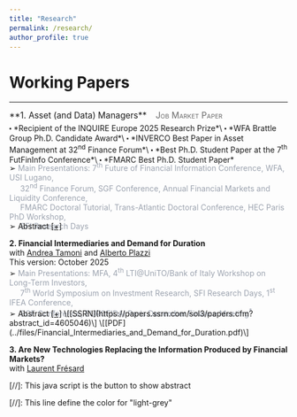 ```yaml
---
title: "Research"
permalink: /research/
author_profile: true
---
```


Working Papers
==============
---


<!---
<span style="display:block; font-size:1.10em; margin-bottom:6px;">
  **1. Asset (and Data) Managers**
</span>
-->

<span style="display:block; font-size:1.10em; margin-bottom:5px;">
  **1. Asset (and Data) Managers** &ensp;
  <span style="font-variant-caps: small-caps; white-space:nowrap; color:dimgray;">Job Market Paper</span>
</span>
⬝ *Recipient of the INQUIRE Europe 2025 Research Prize*\
⬝ *WFA Brattle Group Ph.D. Candidate Award*\
⬝ *INVERCO Best Paper in Asset Management at 32<sup>nd</sup> Finance Forum*\
⬝ *Best Ph.D. Student Paper at the 7<sup>th</sup> FutFinInfo Conference*\
⬝ *FMARC Best Ph.D. Student Paper* 
<div style="margin-top:-0.4em;"></div>
➢ <span class="light-grey">Main Presentations: 7<sup>th</sup> Future of Financial Information Conference, WFA, USI Lugano,<br>&nbsp;&nbsp;&nbsp;&nbsp;
                                              32<sup>nd</sup> Finance Forum, SGF Conference, Annual Financial Markets and Liquidity Conference, <br>&nbsp;&nbsp;&nbsp;&nbsp;
                                              FMARC Doctoral Tutorial, Trans-Atlantic Doctoral Conference, HEC Paris PhD Workshop, <br>&nbsp;&nbsp;&nbsp;&nbsp;
                                              SFI Research Days</span> 
<div style="margin-top:-1.2em;"></div>
➢ Abstract <a href="#/" onclick="visib('MFData_Econ')">[+]</a> 
<div id="MFData_Econ" style="display:none; text-align:justify; line-height:1.2; margin-top:0.4em; margin-bottom:0;">
  This paper studies whether asset management companies use customer data to attract capital.
  Exploiting information from their websites' codes, I track when fund managers begin collecting and analyzing data
  on their potential customers using tools like Google Analytics or A/B testing. I show that funds adopting such
  technologies attract 1.5% higher annual flows and charge higher fees, despite no improvement in performance.
  These results are concentrated in retail share classes and decline with competition as more rival funds adopt similar tools.
  At the fund-family level, adopters expand their product offerings, and new funds focus more on retail-oriented themes.
  Within existing funds, I find evidence of changes in prospectus content and greater sales efforts rather than product differentiation.
  Overall, data technologies allow managers to raise more capital and charge higher fees, without passing these monetary gains on
  to investors. Technological innovation in asset management extends beyond portfolio allocation decisions, and it affects how
  funds attract and retain capital.
</div>
<br style="line-height:0.10em;">


**2. Financial Intermediaries and Demand for Duration**\
   with [Andrea Tamoni](https://www.andreatamoni.com/) and [Alberto Plazzi](https://sites.google.com/site/albertoplazzihome/home)\
This version: October 2025
<div style="margin-top:-1.0em;"></div>
➢ <span class="light-grey">Main Presentations: MFA, 4<sup>th</sup> LTI@UniTO/Bank of Italy Workshop on Long-Term Investors,<br>&nbsp;&nbsp;&nbsp;&nbsp;
                                               7<sup>th</sup> World Symposium on Investment Research, SFI Research Days, 1<sup>st</sup> IFEA Conference,<br>&nbsp;&nbsp;&nbsp;&nbsp; 
                                               SGF Conference, EUROFIDAI Paris December Finance Meeting<sup>*</sup></span>
<div style="margin-top:-1.2em;"></div>
➢ Abstract <a href="#/" onclick="visib('Fin_DemandDur')">[+]</a> \[[SSRN](https://papers.ssrn.com/sol3/papers.cfm?abstract_id=4605046)\] \[[PDF](../files/Financial_Intermediaries_and_Demand_for_Duration.pdf)\]
<div id="Fin_DemandDur" style="display: none; text-align: justify; line-height: 1.2" >
Stocks with long-term cash flows earn lower expected returns because they hedge fluctuations in investment opportunities. We study the role of financial institutions in shaping this duration premium using equity holdings of primary dealers, pension funds, banks, and insurance companies. We find that intermediaries’ demand for equity duration varies systematically with their risk-bearing capacity. In the time series, institutions reduce their demand for long-duration claims and increase their exposure to reinvestment risk when aggregate capital ratios are low. Such a result extends cross-sectionally: better-capitalized and better-performing institutions tilt their portfolios more strongly toward long-duration stocks than their constrained peers. These patterns align with an ICAPM framework in which hedging demand declines with risk aversion. Counterfactual exercises show that shifts in intermediaries’ preferences generate monotonic changes in expected returns across duration deciles, with especially large effects when demand shocks operate at the holding-company level.
<br> <br style="line-height:0.30em;"> 
<IMG src="../files/01_PrimaryDealers_durDemand_andHKM_.png"  alt="Fin_DemandDur"/>
</div> <br style="line-height:0.10em;">



**3. Are New Technologies Replacing the Information Produced by Financial Markets?**\
   with [Laurent Frésard](https://sites.google.com/view/laurentfresard/home)




[//]: This java script is the button to show abstract
<script>
 function visib(id) {
  var x = document.getElementById(id);
  if (x.style.display === "block") {
    x.style.display = "none";
  } else {
    x.style.display = "block";
  }
}
</script>


[//]: This line define the color for "light-grey"

<style>
  .light-grey { color:#9ca3af; }  /* adjust to taste: #a3a3a3, #999, etc. */
</style>


<!---

## Working paper

<span style="font-size: 1.4em;">Financial Intermediaries and Demand for Duration</span> <span style="margin-left: 10px;"> [SSRN](https://papers.ssrn.com/sol3/papers.cfm?abstract_id=4605046) <br>
*with <a href="https://www.andreatamoni.com" target="_blank" style="text-decoration: none; color: inherit;">Andrea Tamoni</a>, and <a href="https://sites.google.com/site/albertoplazzihome/home" target="_blank" style="text-decoration: none; color: inherit;">Alberto Plazzi</a>*  
<span style="color:lightslategrey"> Main presentations: SFI Research Days; 4<sup>th</sup> LTI@UniTO/Bank of Italy Workshop on Long-Term Investors; MFA; SGF Conference; 7<sup>th</sup> WSIR; 1<sup>st</sup> IFEA Conference </span>

<div style="margin-top: -10px;"></div>

<details>
  <summary style="font-weight:bold; cursor:pointer;">Abstract</summary>
  <p>
We investigate intermediaries demand for long-term cash flows by estimating a characteristic-based demand system on the equity holdings of primary dealers, pension funds, banks, and insurance companies. 
Institutions’ demand for equity duration varies over time and in the cross-section as a function of measures of capital availability. 
In the time-series, when financial constraints are tight, institutions curtail their demand for long-term claims and become more exposed to reinvestment risk. 
In the cross section, unconstrained institutions tilt their portfolio more strongly toward long-duration stocks compared to their constrained peers. 
We conclude that institutional constraints impair the ability to seek for the hedging properties of long-duration claims, to the point that institutions may be forced to leave their “preferred-habitat” allocation. 
Counterfactual analysis shows that shifts in preference for duration generate sizeable effects in the cross-section of stocks, with a stronger impact on firms with long-term cash flows.  </p>
</details>

<div style="margin-top: 25px;"></div>


<span style="font-size: 1.4em;">Are New Technologies Replacing the Information Produced by Financial Markets?</span> <br>
*with <a href="https://sites.google.com/view/laurentfresard/home" target="_blank" style="text-decoration: none; color: inherit;">Laurent Frésard</a>*


<div style="margin-top: 25px;"></div>


<span style="font-size: 1.4em;">The Value of Data-Driven Decision-Making: Evidence from Online Customer Data</span> <br>
*with <a href="https://sites.google.com/view/laurentfresard/home" target="_blank" style="text-decoration: none; color: inherit;">Laurent Frésard</a>, and <a href="https://sites.google.com/site/albertoplazzihome/home" target="_blank" style="text-decoration: none; color: inherit;">Alberto Plazzi</a>* 


<div style="margin-top: 25px;"></div>


<span style="font-size: 1.4em;">Asset Prices in a Data Economy</span> <br>
*with Giacomo Bezzi* 

-->







<!---
<span style="color:lightslategrey"> Main presentations: USI Lugano; SFI Research Days; SASCA PhD Conference  </span> 
-->


<!--

[SSRN](https://papers.ssrn.com/sol3/papers.cfm?abstract_id=4605046)

[[PDF]](http://m-zanotti.github.io/files/paper1.pdf) - 

-->




<!--

## The Horizon of Investors' Information Production 

-->

<!---
<span style="color:lightslategrey"> Presentations: XYZ  </span> 
-->

<!--- 
[[PDF]]() - [[SSRN]]()
-->

 
<!--- 

## Job Market Paper

<span style="font-size: 1.4em;">Asset (and Data) Managers</span> <br>
<span style="margin-left: 10px;"><span style="font-size: 1.05em; color:dimgray">&middot; *Recipient of the Inquire Europe 2025 Research Prize*</span> <br>
<span style="margin-left: 10px;"><span style="font-size: 1.05em; color:dimgray">&middot; *WFA Brattle Group Ph.D. Candidate Award*</span> <br>
<span style="margin-left: 10px;"><span style="font-size: 1.05em; color:dimgray">&middot; *INVERCO Best Paper in Asset Management at 32<sup>nd</sup> Finance Forum*</span> <br>
<span style="margin-left: 10px;"><span style="font-size: 1.05em; color:dimgray">&middot; *Best Ph.D. Student Paper at the 7<sup>th</sup> FutFinInfo Conference*</span> <br>
<span style="margin-left: 10px;"><span style="font-size: 1.05em; color:dimgray">&middot; *FMARC Best Ph.D. Student Paper*</span> <br>

<div style="margin-top: -10px;"></div>

<details>
  <summary style="font-weight:bold; cursor:pointer;">Abstract</summary>
  <p>
This paper studies the direct impact of new technologies on the asset management industry.<br> 
I show that technological innovations substantially improve fund managers’ ability to target customer demand and attract capital inflows, with implications for the industry’s structure.
Exploiting information from their websites’ codes, I track when fund managers start collecting and analyzing customers’ data using tools like Google Analytics. 
Funds adopting such technologies attract 1.5% higher annual flows, with the eﬀect being concentrated in retail share classes. Additionally, they expand product oﬀerings and charge higher fees. The eﬀects decrease with competition as more funds within the same category adopt similar technologies.
Overall, these results show that technological innovation in asset management extends beyond portfolio allocation decisions to impact how funds attract and retain capital. 
This evidence highlights the economic importance of managers learning from investors’ data.
</p>
</details>
-->



<!---

{% if author.googlescholar %}
  You can also find my articles on <u><a href="{{author.googlescholar}}">my Google Scholar profile</a>.</u>
{% endif %}

{% include base_path %}

{% for post in site.publications reversed %}
  {% include archive-single.html %}
{% endfor %}

-->